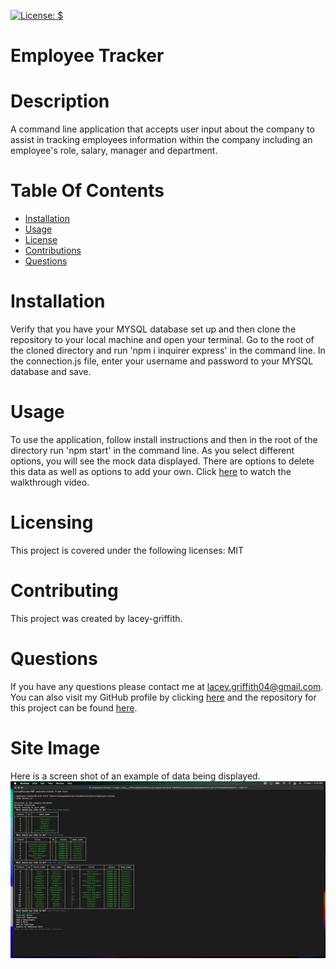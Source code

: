 [![License: $](https://img.shields.io/badge/License-MIT-brightgreen.svg)](https://opensource.org/licenses/MIT)

# Employee Tracker

# Description
A command line application that accepts user input about the company to assist in tracking employees information within the company including an employee's role, salary, manager and department.

# Table Of Contents
* [Installation](#installation)
* [Usage](#usage)
* [License](#license)
* [Contributions](#contributions)
* [Questions](#questions)

# Installation
Verify that you have your MYSQL database set up and then clone the repository to your local machine and open your terminal. Go to the root of the cloned directory and run 'npm i inquirer express' in the command line. In the connection.js file, enter your username and password to your MYSQL database and save.

# Usage
To use the application, follow install instructions and then in the root of the directory run 'npm start' in the command line. As you select different options, you will see the mock data displayed. There are options to delete this data as well as options to add your own.
Click [here](https://drive.google.com/file/d/1-isFEsDepEsJq1vufs4VVz_FWCBZUbZC/view) to watch the walkthrough video.

# Licensing
This project is covered under the following licenses:
MIT

# Contributing
This project was created by lacey-griffith.

# Questions
If you have any questions please contact me at lacey.griffith04@gmail.com.
You can also visit my GitHub profile by clicking [here](https://github.com/lacey-griffith) and the repository for this project can be found [here](https://github.com/lacey-griffith/employee-tracker).

# Site Image
Here is a screen shot of an example of data being displayed.
![Site Image](./images/employee-tracker-screenshot.png)